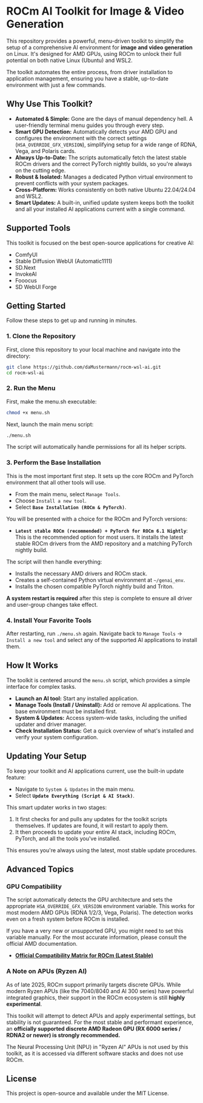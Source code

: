 # ROCm AI Toolkit for Image & Video Generation

This repository provides a powerful, menu-driven toolkit to simplify the setup of a comprehensive AI environment for **image and video generation** on Linux. It's designed for AMD GPUs, using ROCm to unlock their full potential on both native Linux (Ubuntu) and WSL2.

The toolkit automates the entire process, from driver installation to application management, ensuring you have a stable, up-to-date environment with just a few commands.

## Why Use This Toolkit?

-   **Automated & Simple:** Gone are the days of manual dependency hell. A user-friendly terminal menu guides you through every step.
-   **Smart GPU Detection:** Automatically detects your AMD GPU and configures the environment with the correct settings (`HSA_OVERRIDE_GFX_VERSION`), simplifying setup for a wide range of RDNA, Vega, and Polaris cards.
-   **Always Up-to-Date:** The scripts automatically fetch the latest stable ROCm drivers and the correct PyTorch nightly builds, so you're always on the cutting edge.
-   **Robust & Isolated:** Manages a dedicated Python virtual environment to prevent conflicts with your system packages.
-   **Cross-Platform:** Works consistently on both native Ubuntu 22.04/24.04 and WSL2.
-   **Smart Updates:** A built-in, unified update system keeps both the toolkit and all your installed AI applications current with a single command.

## Supported Tools

This toolkit is focused on the best open-source applications for creative AI:

-   ComfyUI
-   Stable Diffusion WebUI (Automatic1111)
-   SD.Next
-   InvokeAI
-   Fooocus
-   SD WebUI Forge

## Getting Started

Follow these steps to get up and running in minutes.

### 1. Clone the Repository

First, clone this repository to your local machine and navigate into the directory:
```bash
git clone https://github.com/daMustermann/rocm-wsl-ai.git
cd rocm-wsl-ai
```

### 2. Run the Menu

First, make the menu.sh executable:
```bash
chmod +x menu.sh
```

Next, launch the main menu script:
```bash
./menu.sh
```
The script will automatically handle permissions for all its helper scripts.

### 3. Perform the Base Installation

This is the most important first step. It sets up the core ROCm and PyTorch environment that all other tools will use.

-   From the main menu, select `Manage Tools`.
-   Choose `Install a new tool`.
-   Select **`Base Installation (ROCm & PyTorch)`**.

You will be presented with a choice for the ROCm and PyTorch versions:
-   **`Latest stable ROCm (recommended) + PyTorch for ROCm 6.1 Nightly`**: This is the recommended option for most users. It installs the latest stable ROCm drivers from the AMD repository and a matching PyTorch nightly build.

The script will then handle everything:
-   Installs the necessary AMD drivers and ROCm stack.
-   Creates a self-contained Python virtual environment at `~/genai_env`.
-   Installs the chosen compatible PyTorch nightly build and Triton.

**A system restart is required** after this step is complete to ensure all driver and user-group changes take effect.

### 4. Install Your Favorite Tools

After restarting, run `./menu.sh` again. Navigate back to `Manage Tools` -> `Install a new tool` and select any of the supported AI applications to install them.

## How It Works

The toolkit is centered around the `menu.sh` script, which provides a simple interface for complex tasks.

-   **Launch an AI tool:** Start any installed application.
-   **Manage Tools (Install / Uninstall):** Add or remove AI applications. The base environment must be installed first.
-   **System & Updates:** Access system-wide tasks, including the unified updater and driver manager.
-   **Check Installation Status:** Get a quick overview of what's installed and verify your system configuration.

## Updating Your Setup

To keep your toolkit and AI applications current, use the built-in update feature:
-   Navigate to `System & Updates` in the main menu.
-   Select **`Update Everything (Script & AI Stack)`**.

This smart updater works in two stages:
1.  It first checks for and pulls any updates for the toolkit scripts themselves. If updates are found, it will restart to apply them.
2.  It then proceeds to update your entire AI stack, including ROCm, PyTorch, and all the tools you've installed.

This ensures you're always using the latest, most stable update procedures.

## Advanced Topics

### GPU Compatibility

The script automatically detects the GPU architecture and sets the appropriate `HSA_OVERRIDE_GFX_VERSION` environment variable. This works for most modern AMD GPUs (RDNA 1/2/3, Vega, Polaris). The detection works even on a fresh system before ROCm is installed.

If you have a very new or unsupported GPU, you might need to set this variable manually. For the most accurate information, please consult the official AMD documentation.

-   **[Official Compatibility Matrix for ROCm (Latest Stable)](https://rocm.docs.amd.com/en/latest/compatibility/compatibility-matrix.html)**

### A Note on APUs (Ryzen AI)

As of late 2025, ROCm support primarily targets discrete GPUs. While modern Ryzen APUs (like the 7040/8040 and AI 300 series) have powerful integrated graphics, their support in the ROCm ecosystem is still **highly experimental**.

This toolkit will attempt to detect APUs and apply experimental settings, but stability is not guaranteed. For the most stable and performant experience, an **officially supported discrete AMD Radeon GPU (RX 6000 series / RDNA2 or newer) is strongly recommended.**

The Neural Processing Unit (NPU) in "Ryzen AI" APUs is not used by this toolkit, as it is accessed via different software stacks and does not use ROCm.

## License

This project is open-source and available under the MIT License.
